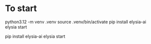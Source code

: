 # To start

python3.12 -m venv .venv
source .venv/bin/activate
pip install elysia-ai
elysia start


pip install elysia-ai
elysia start
